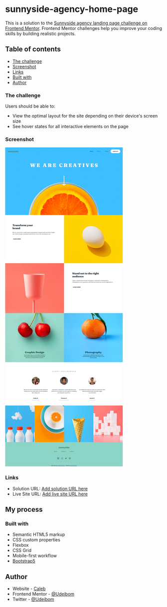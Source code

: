# sunnyside-agency-home-page
This is a solution to the [Sunnyside agency landing page challenge on Frontend Mentor](https://www.frontendmentor.io/challenges/sunnyside-agency-landing-page-7yVs3B6ef). Frontend Mentor challenges help you improve your coding skills by building realistic projects.

## Table of contents

  - [The challenge](#the-challenge)
  - [Screenshot](#screenshot)
  - [Links](#links)
  - [Built with](#built-with)
  - [Author](#author)


### The challenge

Users should be able to:

- View the optimal layout for the site depending on their device's screen size
- See hover states for all interactive elements on the page

### Screenshot

![](./Screenshot%202022-08-27%20at%2022-45-34%20Frontend%20Mentor%20Sunnyside%20agency%20landing%20page.png)


### Links

- Solution URL: [Add solution URL here](https://your-solution-url.com)
- Live Site URL: [Add live site URL here](https://your-live-site-url.com)

## My process

### Built with

- Semantic HTML5 markup
- CSS custom properties
- Flexbox
- CSS Grid
- Mobile-first workflow
- [Bootstrap5](https://getbootstrap.com/)



## Author

- Website - [Caleb](https://www.merez.com)
- Frontend Mentor - [@Udeibom](https://www.frontendmentor.io/profile/Udeibom)
- Twitter - [@Udeibom](https://www.twitter.com/Udeibom)
